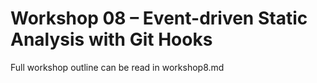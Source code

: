 # Workshop 08 – Event-driven Static Analysis with Git Hooks
Full workshop outline can be read in workshop8.md
